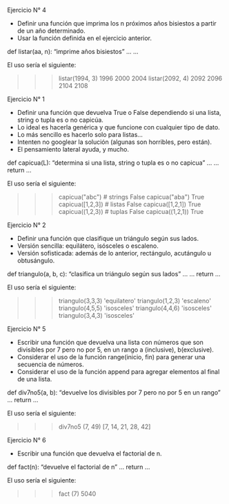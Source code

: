 
Ejercicio N° 4
-	Definir una función que imprima los n próximos años bisiestos a partir de un año determinado.
-	Usar la función definida en el ejercicio anterior.

def listar(aa, n):
                “imprime años bisiestos”
                …
                …

El uso sería el siguiente:
>>> listar(1994, 3)
1996
2000
2004
>>> listar(2092, 4)
2092
2096
2104
2108


Ejercicio N° 1
-	Definir una función que devuelva True o False dependiendo si una lista, string o tupla es o no capicúa.
-	Lo ideal es hacerla genérica y que funcione con cualquier tipo de dato.
-	Lo más sencillo es hacerlo solo para listas…
-	Intenten no googlear la solución (algunas son horribles, pero están).
-	El pensamiento lateral ayuda, y mucho.

def capicua(L):
                “determina si una lista, string o tupla es o no capicua”
                …
                …
                return …

El uso sería el siguiente:
>>> capicua("abc")        # strings
False
>>> capicua("aba")
True
>>> capicua([1,2,3])      # listas
False
>>> capicua([1,2,1])
True
>>> capicua((1,2,3))      # tuplas
False
>>> capicua((1,2,1))
True


Ejercicio N° 2
-	Definir una función que clasifique un triángulo según sus lados.
-	Versión sencilla: equilátero, isósceles o escaleno.
-	Versión sofisticada: además de lo anterior, rectángulo, acutángulo u obtusángulo.

def triangulo(a, b, c):
                “clasifica un triángulo según sus lados”
                …
                …
                return …

El uso sería el siguiente:
>>> triangulo(3,3,3)
'equilatero'
>>> triangulo(1,2,3)
'escaleno'
>>> triangulo(4,5,5)
'isosceles'
>>> triangulo(4,4,6)
'isosceles'
>>> triangulo(3,4,3)
'isosceles'


Ejercicio N° 5
-	Escribir una función que devuelva una lista con números que son divisibles por 7 pero no por 5, en un rango a (inclusive), b(exclusive).
-	Considerar el uso de la función range(inicio, fin) para generar una secuencia de números.
-	Considerar el uso de la función append para agregar elementos al final de una lista.

def div7no5(a, b):
                “devuelve los divisibles por 7 pero no por 5 en un rango”
                …
               return …

El uso sería el siguiente:
>>> div7no5 (7, 49)
[7, 14, 21, 28, 42]


Ejercicio N° 6
-	Escribir una función que devuelva el factorial de n.

def fact(n):
                “devuelve el factorial de n”
                …
               return …

El uso sería el siguiente:
>>> fact (7)
5040

